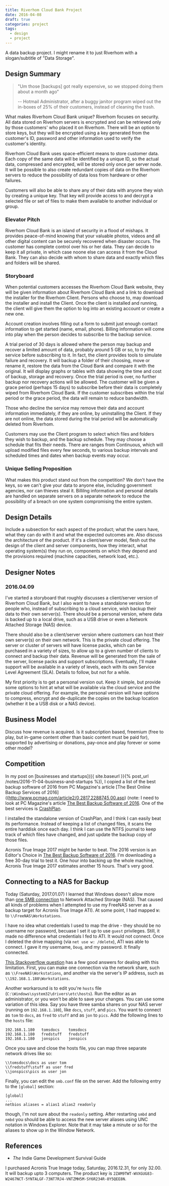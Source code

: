 ```yaml
---
title: Riverhom Cloud Bank Project
date: 2016-04-08
draft: true
categories: project
tags:
  - design
  - project
---
```


A data backup project. I might rename it to just Riverhom with a slogan/subtitle of "Data Storage".
<!--more-->

## Design Summary
> "Um those [backups] got really expensive, so we stopped doing them about a month ago"
>
> -- Hotmail Administrator, after a buggy janitor program wiped out the in-boxes of 25% of their customers, instead of cleaning the trash.

What makes Riverhom Cloud Bank unique? Riverhom focuses on security. All data stored on Riverhom servers is encrypted and can be retrieved only by those customers' who placed it on Riverhom. There will be an option to store keys, but they will be encrypted using a key generated from the customer's ID, password and other information used to verify the customer's identity.

Riverhom Cloud Bank uses space-efficient means to store customer data. Each copy of the same data will be identified by a unique ID, so the actual data, compressed and encrypted, will be stored only once per server node. It will be possible to also create redundant copies of data on the Riverhom servers to reduce the possibility of data loss from hardware or other failures.

Customers will also be able to share any of their data with anyone they wish by creating a unique key. That key will provide access to and decrypt a selected file or set of files to make them available to another individual or group.

### Elevator Pitch
Riverhom Cloud Bank is an island of security in a flood of mishaps. It provides peace-of-mind knowing that your valuable photos, videos and all other digital content can be securely recovered when disaster occurs. The customer has complete control over his or her data. They can decide to keep it all private, in which case noone else can access it from the Cloud Bank. They can also decide with whom to share data and exactly which files and folders will be shared.

### Storyboard
When potential customers accesses the Riverhom Cloud Bank website, they will be given information about Riverhom Cloud Bank and a link to download the installer for the Riverhom Client. Persons who choose to, may download the installer and install the Client. Once the client is installed and running, the client will give them the option to log into an existing account or create a new one.

Account creation involves filling out a form to submit just enough contact information to get started (name, email, phone). Billing information will come into play when the person decides to subscribe to the backup service.

A trial period of 30 days is allowed where the person may backup and recover a limited amount of data, probably around 5 GB or so, to try the service before subscribing to it. In fact, the client provides tools to simulate failure and recovery. It will backup a folder of their choosing, move or rename it, restore the data from the Cloud Bank and compare it with the original. It will display graphs or tables with data showing the time and cost of backup, storage and recovery. Once the trial period is over, no further backup nor recovery actions will be allowed. The customer will be given a grace period (perhaps 15 days) to subscribe before their data is completely wiped from Riverhom Cloud Bank. If the customer subscribes within the trial period or the grace period, the data will remain to reduce bandwidth.

Those who decline the service may remove their data and account information immediately, if they are online, by uninstalling the Client. If they are not online, the data stored during the trial period will be automatically deleted from Riverhom.

Customers may use the Client program to select which files and folders they wish to backup, and the backup schedule. They may choose a schedule that fits their needs. There are ranges from Continuous, which will upload modified files every few seconds, to various backup intervals and scheduled times and dates when backup events may occur.

### Unique Selling Proposition
What makes this product stand out from the competition? We don't have the keys, so we can't give your data to anyone else, including government agencies, nor can thieves steal it. Billilng information and personal details are handled on separate servers on a separate network to reduce the possibility of a breach on one system compromising the entire system.

## Design Details
Include a subsection for each aspect of the product; what the users have, what they can do with it and what the expected outcomes are. Also discuss the architecture of the product. If it's a client/server model, flesh out the design of the client and server components, how they interact, what operating system(s) they run on, components on which they depend and the provisions required (machine capacities, network load, etc.).

## Designer Notes

### 2016.04.09
I've started a storyboard that roughly discusses a client/server version of Riverhom Cloud Bank, but I also want to have a standalone version for people who, instead of subscribing to a cloud service, wish backup their data to their own server(s). There should be a personal version, where data is backed up to a local drive, such as a USB drive or even a Network Attached Storage (NAS) device.

There should also be a client/server version where customers can host their own server(s) on their own network. This is the private cloud offering. The server or cluster of servers will have license packs, which can be purchased in a variety of sizes, to allow up to a given number of clients to connect and backup their data. Revenue will be generated from the sale of the server, license packs and support subscriptions. Eventually, I'll make support will be available in a variety of levels, each with its own Service Level Agreement (SLA). Details to follow, but not for a while.

My first priority is to get a personal version out. Keep it simple, but provide some options to hint at what will be available via the cloud service and the private cloud offering. For example, the personal version will have options to compress, encrypt and de-duplicate the copies on the backup location (whether it be a USB disk or a NAS device).

## Business Model
Discuss how revenue is acquired. Is it subscription based, freemium (free to play, but in-game content other than basic content must be paid for), supported by advertising or donations, pay-once and play forever or some other model?

## Competition
In my post on [businesses and startups]({{ site.baseurl }}{% post_url /notes/2016-11-04-business-and-startups %}), I copied a list of the best backup software of 2016 from PC Magazine's article [The Best Online Backup Services of 2016]((http://www.pcmag.com/article2/0,2817,2288745,00.asp) (note: I need to look at PC Magazine's article [The Best Backup Software of 2016](http://www.pcmag.com/article2/0,2817,2278661,00.asp). One of the best services is [CrashPlan](https://www.crashplan.com/en-us/).

I installed the standalone version of CrashPlan, and I think I can easily beat its performance. Instead of keeping a list of changed files, it scans the entire harddisk once each day. I think I can use the NTFS journal to keep track of which files have changed, and just update the backup copy of those files.

Acronis True Image 2017 might be harder to beat. The 2016 version is an Editor's Choice in [The Best Backup Software of 2016](http://www.pcmag.com/article2/0,2817,2278661,00.asp). I'm downloading a free 30-day trial to test it. One hour into backing up the whole machine, Acronis True Image 2017 estimates another 15 hours. That's very good.

## Connecting to a NAS for Backup
Today (Saturday, 2017.01.07) I learned that Windows doesn't allow more than [one SMB connection](https://support.microsoft.com/en-us/kb/938120) to Network Attached Storage (NAS). That caused all kinds of problems when I attempted to use my FreeNAS server as a backup target for Acronis True Image ATI). At some point, I had mapped `W:` to `\\FreeNAS\Workstations`.

I have no idea what credentials I used to map the drive - they should be no username nor password, becuase I set it up to use `guest` privileges. Still, it made no difference what credentials I fed to ATI. It would not connect. Once I deleted the drive mapping (via `net use w: /delete`), ATI was able to connect. I gave it my username, `Doug`, and my password. It finally connected.

[This Stackoverflow question](http://superuser.com/questions/95872/sambawindows-allow-multiple-connections-by-different-users) has a few good answers for dealing with this limitation. First, you can make one connection via the network share, such as `\\FreeNAS\Workstations`, and another via the server's IP address, such as `\\192.168.1.180\Workstations`.

Another workaround is to edit you're `hosts` file (`C:\Windows\system32\drivers\etc\hosts`). Run the editor as an administrator, or you won't be able to save your changes. You can use some variation of this idea. Say you have three samba shares on your NAS server (running on `192.168.1.180`), like `docs`, `stuff`, and `pics`. You want to connect as `tom` to `docs`, as `fred` to `stuff` and as `jon` to `pics`. Add the following lines to the `hosts` file:

```text
192.168.1.180   tomsdocs    tomsdocs
192.168.1.180   fredstuff   fredstuff
192.168.1.180   jonspics    jonspics
```

Once you save and close the hosts file, you can map three separate network drives like so:

```text
\\tomsdocs\docs as user tom
\\fredstuff\stuff as user fred
\\jonspics\pics as user jon
```

Finally, you can edit the `smb.conf` file on the server. Add the following entry to the `[global]` section:

```text
[global]
...
netbios aliases = alias1 alias2 readonly
```

though, I'm not sure about the `readonly` setting. After restarting `smbd` and `nmbd` you should be able to access the new server aliases using UNC notation in Windows Explorer. Note that it may take a minute or so for the aliases to show up in the Window Network.

## References
- *The* Indie Game Development Survival Guide

I purchased Acronis True Image today, Saturday, 2016.12.31, for only 32.00. It will backup upto 3 computers. The product key is `2ZAM9TWT-WVXGUG83-W2467NCT-5YNTALGF-73NT7RJ4-VNTZMH5M-SY6R234R-8Y5QEE8N`.
